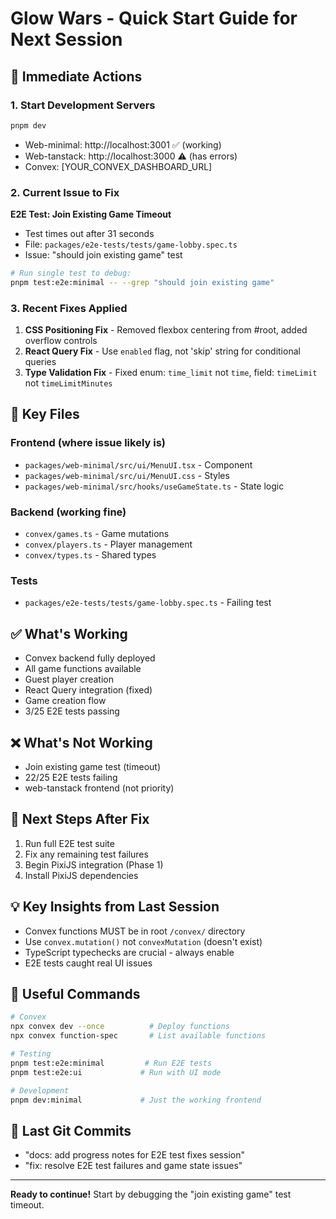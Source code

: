 # Glow Wars - Quick Start Guide for Next Session

## 🚀 Immediate Actions

### 1. Start Development Servers
```bash
pnpm dev
```
- Web-minimal: http://localhost:3001 ✅ (working)
- Web-tanstack: http://localhost:3000 ⚠️ (has errors)
- Convex: [YOUR_CONVEX_DASHBOARD_URL]

### 2. Current Issue to Fix
**E2E Test: Join Existing Game Timeout**
- Test times out after 31 seconds
- File: `packages/e2e-tests/tests/game-lobby.spec.ts`
- Issue: "should join existing game" test

```bash
# Run single test to debug:
pnpm test:e2e:minimal -- --grep "should join existing game"
```

### 3. Recent Fixes Applied
1. **CSS Positioning Fix** - Removed flexbox centering from #root, added overflow controls
2. **React Query Fix** - Use `enabled` flag, not 'skip' string for conditional queries
3. **Type Validation Fix** - Fixed enum: `time_limit` not `time`, field: `timeLimit` not `timeLimitMinutes`

## 📁 Key Files

### Frontend (where issue likely is)
- `packages/web-minimal/src/ui/MenuUI.tsx` - Component
- `packages/web-minimal/src/ui/MenuUI.css` - Styles
- `packages/web-minimal/src/hooks/useGameState.ts` - State logic

### Backend (working fine)
- `convex/games.ts` - Game mutations
- `convex/players.ts` - Player management
- `convex/types.ts` - Shared types

### Tests
- `packages/e2e-tests/tests/game-lobby.spec.ts` - Failing test

## ✅ What's Working
- Convex backend fully deployed
- All game functions available
- Guest player creation
- React Query integration (fixed)
- Game creation flow
- 3/25 E2E tests passing

## ❌ What's Not Working
- Join existing game test (timeout)
- 22/25 E2E tests failing
- web-tanstack frontend (not priority)

## 🎯 Next Steps After Fix
1. Run full E2E test suite
2. Fix any remaining test failures
3. Begin PixiJS integration (Phase 1)
4. Install PixiJS dependencies

## 💡 Key Insights from Last Session
- Convex functions MUST be in root `/convex/` directory
- Use `convex.mutation()` not `convexMutation` (doesn't exist)
- TypeScript typechecks are crucial - always enable
- E2E tests caught real UI issues

## 🔧 Useful Commands
```bash
# Convex
npx convex dev --once          # Deploy functions
npx convex function-spec       # List available functions

# Testing
pnpm test:e2e:minimal         # Run E2E tests
pnpm test:e2e:ui             # Run with UI mode

# Development
pnpm dev:minimal             # Just the working frontend
```

## 📝 Last Git Commits
- "docs: add progress notes for E2E test fixes session"
- "fix: resolve E2E test failures and game state issues"

---
**Ready to continue!** Start by debugging the "join existing game" test timeout.